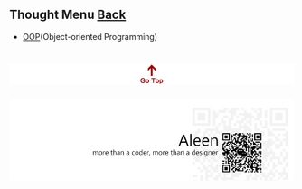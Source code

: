 ## Thought Menu	[Back](./../Readme.md)
* [OOP](./OOP/OOP.md)(Object-oriented Programming)

<a href="#" style="left:200px;"><img src="./../pic/gotop.png"></a>
=====
<a href="http://aleen42.github.io/" target="_blank" ><img src="./../pic/tail.gif"></a>
